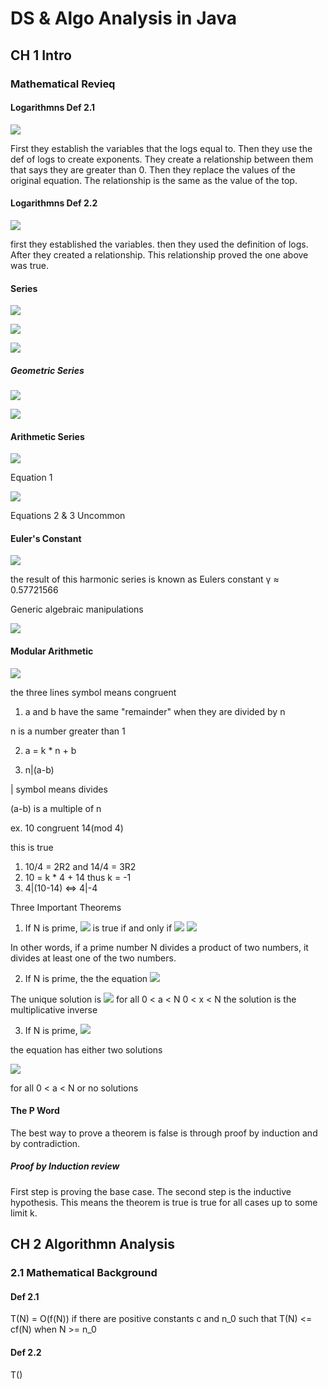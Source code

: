 # DS & Algo Analysis in Java

## CH 1 Intro

### Mathematical Revieq

#### Logarithmns Def 2.1

![](../Assets/LogTheorem1.1.png)

First they establish the variables that the logs equal to. Then they use the def of logs to create exponents. They create a relationship between them that says they are greater than 0. Then they replace the values of the original equation. The relationship is the same as the value of the top.

#### Logarithmns Def 2.2

![](../Assets/LogTheorem1.2.png)

first they established the variables. then they used the definition of logs. After they created a relationship. This relationship proved the one above was true.

#### Series

![](../Assets/SeriesCommonEquations.png)

![](../Assets/SeriesEquation.png)

![](../Assets/InfiniteSeries.png)

##### Geometric Series

![](../Assets/SeriesSum.png)

![](../Assets/GeometricSeriesSolu.png)

#### Arithmetic Series

![](../Assets/arithmeticSeries1.png)

Equation 1

![](../Assets/arithmeticSeries2&3.png)

Equations 2 & 3 Uncommon

#### Euler's Constant

![](../Assets/harmonicSeries.png)

the result of this harmonic series is known as Eulers constant γ ≈ 0.57721566

Generic algebraic manipulations

![](../Assets/algebraicManipulation.png)

#### Modular Arithmetic

![](../Assets/moduloEquation.png)

the three lines symbol means congruent

1. a and b have the same "remainder" when they are divided by n

n is a number greater than 1

2. a = k * n + b

3. n|(a-b)

| symbol means divides

(a-b) is a multiple of n

ex. 10 congruent 14(mod 4) 

this is true

1. 10/4 = 2R2 and 14/4 = 3R2
2. 10 = k * 4 + 14 thus k = -1
3. 4|(10-14) <=> 4|-4

Three Important Theorems

1. If N is prime,
![](../Assets/moduloTheorem1.png)
is true if and only if
![](../Assets/moduloTheorem1part1.png)
![](../Assets/moduloTheorem1part2.png)

In other words, if a prime number N divides a product of two
numbers, it divides at least one of the two numbers.

2. If N is prime, the the equation 
![](../Assets/moduloTheorem2.png)

The unique solution is 
![](../Assets/ModuloTheorem2Solution.png)
for all 0 < a < N
0 < x < N
the solution is the multiplicative inverse

3. If N is prime, 
![](../Assets/moduloTheorem3.png)

the equation has either two solutions

![](../Assets/ModuloTheorem2Solution.png)

for all 0 < a < N or no solutions

#### The P Word

The best way to prove a theorem is false is through proof by induction and by contradiction.

##### Proof by Induction review

First step is proving the base case. The second step is the inductive hypothesis. This means the theorem is true is true for all cases up to some limit k.




## CH 2 Algorithmn Analysis

### 2.1 Mathematical Background

#### Def 2.1

T(N) = O(f(N)) if there are positive constants c and n_0 such that T(N) <= cf(N) when N >= n_0

#### Def 2.2

T()
